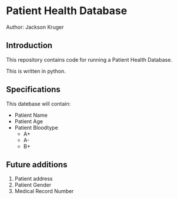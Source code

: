 # Patient Health Database

Author: Jackson Kruger

## Introduction
This repository contains code for running a Patient Health Database.

This is written in python.

## Specifications
This datebase will contain:
* Patient Name
* Patient Age
* Patient Bloodtype
	- A+
	- A-
	- B+

## Future additions
1. Patient address
1. Patient Gender
1. Medical Record Number